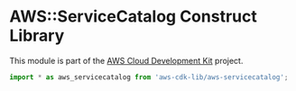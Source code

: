# AWS::ServiceCatalog Construct Library


This module is part of the [AWS Cloud Development Kit](https://github.com/aws/aws-cdk) project.

```ts nofixture
import * as aws_servicecatalog from 'aws-cdk-lib/aws-servicecatalog';
```
